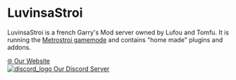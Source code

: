 # LuvinsaStroi

LuvinsaStroi is a french Garry's Mod server owned by Lufou and Tomfu.
It is running the [Metrostroi gamemode](https://metrostroi.net/) and contains "home made" plugins and addons.

[🌐 Our Website](https://luvinsastroi.eu)<br>
[![discord_logo](https://github.com/LuvinsaStroi/.github/assets/21986877/1715d43c-5b3c-4108-af39-9b99a84ae983) Our Discord Server](https://discord.com/invites/XaQGNA7)
